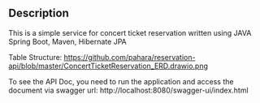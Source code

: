 ## Description
This is a simple service for concert ticket reservation written using JAVA Spring Boot, Maven, Hibernate JPA

Table Structure:
https://github.com/pahara/reservation-api/blob/master/ConcertTicketReservation_ERD.drawio.png

To see the API Doc, you need to run the application and access the document via swagger url:
http://localhost:8080/swagger-ui/index.html
